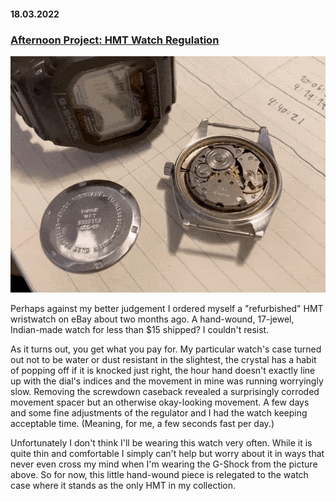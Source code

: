 #### 18.03.2022
### [Afternoon Project: HMT Watch Regulation](./2022-03-18-hmt-tuning.md)

![HMT movement](./media/hmt_watch/hmt01.gif)

Perhaps against my better judgement I ordered myself a "refurbished" HMT wristwatch on eBay about two months ago.  A hand-wound, 17-jewel, Indian-made watch for less than $15 shipped?  I couldn't resist.

As it turns out, you get what you pay for.  My particular watch's case turned out not to be water or dust resistant in the slightest, the crystal has a habit of popping off if it is knocked just right, the hour hand doesn't exactly line up with the dial's indices and the movement in mine was running worryingly slow.  Removing the screwdown caseback revealed a surprisingly corroded movement spacer but an otherwise okay-looking movement.  A few days and some fine adjustments of the regulator and I had the watch keeping acceptable time.  (Meaning, for me, a few seconds fast per day.)

Unfortunately I don't think I'll be wearing this watch very often.  While it is quite thin and comfortable I simply can't help but worry about it in ways that never even cross my mind when I'm wearing the G-Shock from the picture above.  So for now, this little hand-wound piece is relegated to the watch case where it stands as the only HMT in my collection.